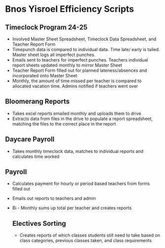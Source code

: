 # Bnos Yisroel Efficiency Scripts
## Timeclock Program 24-25
* Involved Master Sheet Spreadsheet, Timeclock Data Spreadsheet, and Teacher Report Form
* Timepunch data is compared to individual data. Time late/ early is talied. Master sheet logs all imperfect punches.
* Emails sent to teachers for imperfect punches. Teachers individual report sheets updated monthly to mirror Master Sheet
* Teacher Report Form filled out for planned lateness/absences and incorporated onto Master Sheet
* Monthly, the amount of time missed per teacher is compared to allocated vacation time. Admins notified if teachers went over

## Bloomerang Reports
* Takes excel reports emailed monthly and uploads them to drive
* Extracts data from files in the drive to populate a report spreadsheet, matching the files to the correct place in the report

## Daycare Payroll
* Takes monthly timeclock data, matches to individual reports and calculates time worked

## Payroll
* Calculates payment for hourly or period based teachers from forms filled out
* Emails out reports to teachers and admin
* Bi - Monthly sums up total per teacher and creates reports

  ## Electives Sorting
  * Creates reports of which classes students still need to take based on class categories, previous classes taken, and class requirements
